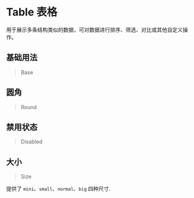 <!-- @api: OtTable.vue/OtTableAPI.md -->
<!-- @api: OtTable.vue/OtTableHeaderAPI.md -->
<!-- @api: OtTable.vue/OtTableBodyAPI.md -->
<!-- @api: OtTable.vue/OtTableFooterAPI.md -->

# Table 表格

用于展示多条结构类似的数据，可对数据进行排序、筛选、对比或其他自定义操作。

## 基础用法

> Base



## 圆角

> Round



## 禁用状态

> Disabled



## 大小

> Size

提供了 `mini`、`small`、`normal`、`big` 四种尺寸.
